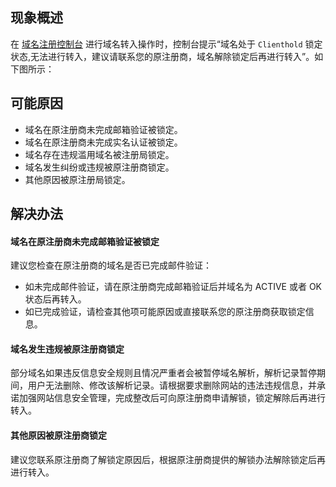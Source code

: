 
## 现象概述
在 [域名注册控制台](https://console.cloud.tencent.com/domain/mydomain) 进行域名转入操作时，控制台提示“域名处于 `Clienthold` 锁定状态,无法进行转入，建议请联系您的原注册商，域名解除锁定后再进行转入”。如下图所示：


## 可能原因
- 域名在原注册商未完成邮箱验证被锁定。
- 域名在原注册商未完成实名认证被锁定。
- 域名存在违规滥用域名被注册局锁定。
- 域名发生纠纷或违规被原注册商锁定。
- 其他原因被原注册局锁定。

## 解决办法
#### 域名在原注册商未完成邮箱验证被锁定
建议您检查在原注册商的域名是否已完成邮件验证：
- 如未完成邮件验证，请在原注册商完成邮箱验证后并域名为 ACTIVE 或者 OK 状态后再转入。
- 如已完成验证，请检查其他项可能原因或直接联系您的原注册商获取锁定信息。


#### 域名发生违规被原注册商锁定
部分域名如果违反信息安全规则且情况严重者会被暂停域名解析，解析记录暂停期间，用户无法删除、修改该解析记录。请根据要求删除网站的违法违规信息，并承诺加强网站信息安全管理，完成整改后可向原注册商申请解锁，锁定解除后再进行转入。

#### 其他原因被原注册商锁定
建议您联系原注册商了解锁定原因后，根据原注册商提供的解锁办法解除锁定后再进行转入。






